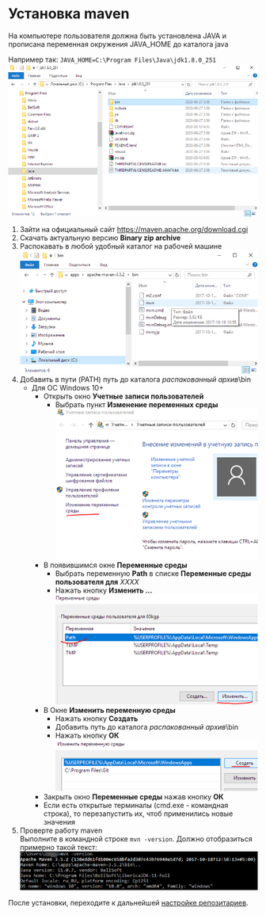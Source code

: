 Установка maven
=================

На компьютере пользователя должна быть установлена JAVA 
и прописана переменная окружения JAVA_HOME до каталога java
 
Например так: `JAVA_HOME=C:\Program Files\Java\jdk1.8.0_251`
 <br> ![im](img/env-path-05.png)

1. Зайти на официальный сайт https://maven.apache.org/download.cgi
2. Скачать актуальную версию **Binary zip archive**
3. Распокавать в любой удобный каталог на рабочей машине <br> ![im](img/env-path-04.png)
4. Добавить в пути (PATH) путь до каталога _распакованный архив_\bin
   * Для ОС Windows 10+
     * Открыть окно **Учетные записи пользователей**
       * Выбрать пункт **Изменение переменных среды**  <br> ![im](img/env-path-01.png)
     * В появившимся окне **Переменные среды**
       * Выбрать переменную **Path** в списке **Переменные среды пользователя для** _XXXX_
       * Нажать кнопку **Изменить ...**  <br> ![im](img/env-path-02.png)
     * В Окне **Изменить переменную среды**
       * Нажать кнопку **Создать**
       * Добавить путь до каталога _распакованный архив_\bin
       * Нажать кнопку **ОК**  <br> ![im](img/env-path-03.png)
     * Закрыть окно **Переменные среды** нажав кнопку **ОК**
     * Если есть открытые терминалы (cmd.exe - командная строка), то перезапустить их, чтоб применились новые значения
5. Проверте работу maven <br>
  Выполните в командной строке `mvn -version`. Должно отобразиться примерно такой текст: <br> ![mvn](img/mvn-version-01.png)


После установки, переходите к дальнейшей [настройке репозитариев](maven-config.md).